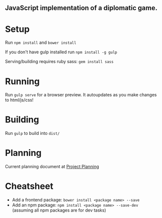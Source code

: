 ## JavaScript implementation of a diplomatic game.

# Setup
Run `npm install` and `bower install`

If you don't have gulp installed run `npm install -g gulp`

Serving/building requires ruby sass: `gem install sass`

# Running
Run `gulp serve` for a browser preview. It autoupdates as you make
changes to html/js/css!

# Building
Run `gulp` to build into `dist/`

# Planning
Current planning document at [Project Planning](https://hackpad.com/jsDip-Project-Plan-Jj5sK0HFCvn)

# Cheatsheet

- Add a frontend package: `bower install <package name> --save`
- Add an npm package: `npm install <package name> --save-dev` (assuming
  all npm packages are for dev tasks)
